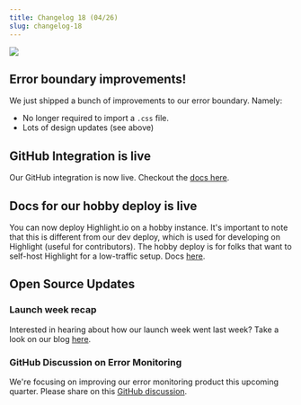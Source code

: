 ```yaml
---
title: Changelog 18 (04/26)
slug: changelog-18
---
```


![](https://user-images.githubusercontent.com/20292680/234690301-9fcf51a0-cf1d-4c22-b5e6-0915640bd7ec.png)

## Error boundary improvements!
We just shipped a bunch of improvements to our error boundary. Namely:
- No longer required to import a `.css` file.
- Lots of design updates (see above)

## GitHub Integration is live
Our GitHub integration is now live. Checkout the [docs here](https://www.highlight.io/docs/general/integrations/github-integration).

## Docs for our hobby deploy is live
You can now deploy Highlight.io on a hobby instance. It's important to note that this is different from our dev deploy, which is used for developing on Highlight (useful for contributors). The hobby deploy is for folks that want to self-host Highlight for a low-traffic setup. Docs [here](https://www.highlight.io/docs/getting-started/7_self-host/self-hosted-hobby-guide).

## Open Source Updates
### Launch week recap
Interested in hearing about how our launch week went last week? Take a look on our blog [here](https://www.highlight.io/blog/tag/launch-week-1).
### GitHub Discussion on Error Monitoring
We're focusing on improving our error monitoring product this upcoming quarter. Please share on this [GitHub discussion](https://github.com/highlight/highlight/discussions/5099).
    
